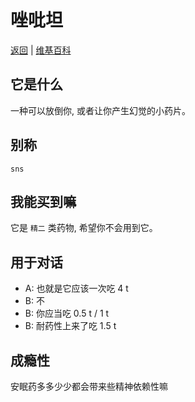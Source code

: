 # 唑吡坦

[返回](../README.md) | [维基百科](https://zh.wikipedia.org/zh-hans/%E5%94%91%E5%90%A1%E5%9D%A6)

## 它是什么

一种可以放倒你, 或者让你产生幻觉的小药片。

## 别称

`sns`

## 我能买到嘛

它是 `精二` 类药物, 希望你不会用到它。

## 用于对话

- A: 也就是它应该一次吃 4 t
- B: 不
- B: 你应当吃 0.5 t / 1 t
- B: 耐药性上来了吃 1.5 t

## 成瘾性

安眠药多多少少都会带来些精神依赖性嘛
